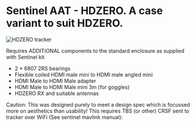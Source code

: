 # Sentinel AAT - HDZERO. A case variant to suit HDZERO.

![HDZERO tracker](https://user-images.githubusercontent.com/11336532/195096236-675fc430-cddf-4482-9855-8545b0c79a26.jpg)

Requires ADDITIONAL components to the standard enclosure as supplied with Sentinel kit
- 2 * 6807 2RS bearings
- Flexible coiled HDMI male mini to HDMI male angled mini 
- HDMI Male to HDMI Male adapter
- HDMI Male to HDMI Male mini 3m (for goggles)
- HDZERO RX and suitable antennas

Caution:
This was designed purely to meet a design spec which is focussed more on aesthetics than usability!
This requires TBS (or other) CRSF sent to tracker over WiFi (See sentinel mavlink manual):

